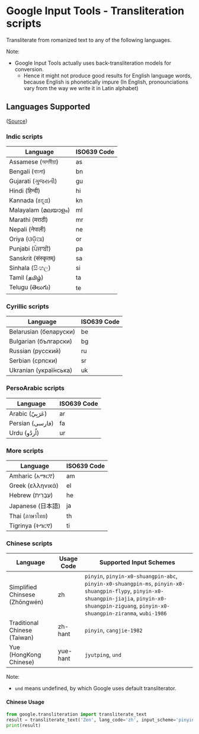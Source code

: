 # Google Input Tools - Transliteration scripts

Transliterate from romanized text to any of the following languages.

Note:  
- Google Input Tools actually uses back-transliteration models for conversion.
  - Hence it might not produce good results for English language words, because English is phonetically impure (In English, pronounciations vary from the way we write it in Latin alphabet)

## Languages Supported

([Source](https://www.google.com/intl/en/inputtools/help/languages.html))

### Indic scripts

|Language|ISO639 Code|
|--------|-----------|
|Assamese (অসমীয়া)|as|
|Bengali (বাংলা)|bn|
|Gujarati (ગુજરાતી)|gu|
|Hindi (हिन्दी)|hi|
|Kannada (ಕನ್ನಡ)|kn|
|Malayalam (മലയാളം)|ml|
|Marathi (मराठी)|mr|
|Nepali (नेपाली)|ne|
|Oriya (ଓଡ଼ିଆ)|or|
|Punjabi (ਪੰਜਾਬੀ)|pa|
|Sanskrit (संस्कृतम्)|sa|
|Sinhala (සිංහල)|si|
|Tamil (தமிழ்)|ta|
|Telugu (తెలుగు)|te|

### Cyrillic scripts

|Language|ISO639 Code|
|--------|-----------|
|Belarusian (беларуски)|be|
|Bulgarian (български)|bg|
|Russian (русский)|ru|
|Serbian (српски)|sr|
|Ukranian (украї́нська)|uk|

### PersoArabic scripts

|Language|ISO639 Code|
|--------|-----------|
|Arabic (عَرَبِيّ)|ar|
|Persian (فارسی)|fa|
|Urdu (اُردُو)|ur|

### More scripts

|Language|ISO639 Code|
|--------|-----------|
|Amharic (አማርኛ)|am|
|Greek (ελληνικά)|el|
|Hebrew (עִבְרִית‎)|he|
|Japanese (日本語)|ja|
|Thai (ภาษาไทย)|th|
|Tigrinya (ትግርኛ)|ti|

### Chinese scripts

|Language|Usage Code|Supported Input Schemes|
|--------|-----------|------------|
|Simplified Chinsese (Zhōngwén)|zh|`pinyin`, `pinyin-x0-shuangpin-abc`, `pinyin-x0-shuangpin-ms`, `pinyin-x0-shuangpin-flypy`, `pinyin-x0-shuangpin-jiajia`, `pinyin-x0-shuangpin-ziguang`, `pinyin-x0-shuangpin-ziranma`, `wubi-1986`|
|Traditional Chinese (Taiwan)|zh-hant|`pinyin`, `cangjie-1982`|
|Yue (HongKong Chinese)|yue-hant|`jyutping`, `und`|

Note:  
- `und` means undefined, by which Google uses default transliterator.

#### Chinese Usage

```py
from google.transliteration import transliterate_text
result = transliterate_text('Zen', lang_code='zh', input_scheme='pinyin')
print(result)
```
